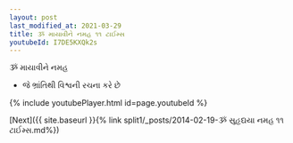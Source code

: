 ```yaml
---
layout: post
last_modified_at: 2021-03-29
title: ૐ માયાવીને નમહ ૧૧ ટાઈમ્સ
youtubeId: I7DE5KXQk2s
---
```

 
 
 ૐ માયાવીને નમહ  
 
 -  જે ભ્રાંતિથી વિશ્વની રચના કરે છે 
 
  
 
  
 
 
 
 
 
 


{% include youtubePlayer.html id=page.youtubeId %}
 
[Next]({{ site.baseurl }}{% link  split1/_posts/2014-02-19-ૐ સુહૃદ્યયા નમહ ૧૧ ટાઈમ્સ.md%})
 
